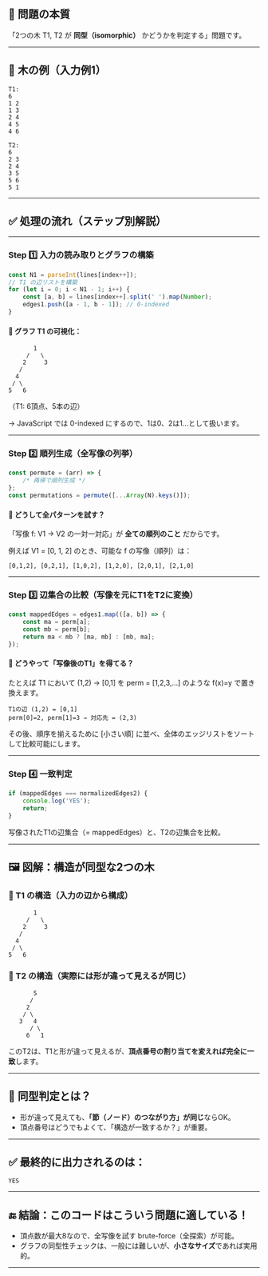 ## 🎯 問題の本質

「2つの木 T1, T2 が **同型（isomorphic）** かどうかを判定する」問題です。

---

## 🌳 木の例（入力例1）

```
T1:
6
1 2
1 3
2 4
4 5
4 6

T2:
6
2 3
2 4
3 5
5 6
5 1
```

---

## ✅ 処理の流れ（ステップ別解説）

---

### Step 1️⃣ 入力の読み取りとグラフの構築

```js
const N1 = parseInt(lines[index++]);
// T1 の辺リストを構築
for (let i = 0; i < N1 - 1; i++) {
    const [a, b] = lines[index++].split(' ').map(Number);
    edges1.push([a - 1, b - 1]); // 0-indexed
}
```

#### 📌 グラフ T1 の可視化：

```
       1
     /   \
    2     3
   /
  4
 / \
5   6
```

（T1: 6頂点、5本の辺）

→ JavaScript では 0-indexed にするので、1は0、2は1...として扱います。

---

### Step 2️⃣ 順列生成（全写像の列挙）

```js
const permute = (arr) => {
    /* 再帰で順列生成 */
};
const permutations = permute([...Array(N).keys()]);
```

#### 🔁 どうして全パターンを試す？

「写像 f: V1 → V2 の一対一対応」が **全ての順列のこと** だからです。

例えば V1 = \[0, 1, 2] のとき、可能な f の写像（順列）は：

```
[0,1,2], [0,2,1], [1,0,2], [1,2,0], [2,0,1], [2,1,0]
```

---

### Step 3️⃣ 辺集合の比較（写像を元にT1をT2に変換）

```js
const mappedEdges = edges1.map(([a, b]) => {
    const ma = perm[a];
    const mb = perm[b];
    return ma < mb ? [ma, mb] : [mb, ma];
});
```

#### 🧠 どうやって「写像後のT1」を得てる？

たとえば T1 において (1,2) → \[0,1] を perm = \[1,2,3,...] のような f(x)=y で置き換えます。

```text
T1の辺 (1,2) = [0,1]
perm[0]=2, perm[1]=3 → 対応先 = (2,3)
```

その後、順序を揃えるために \[小さい順] に並べ、全体のエッジリストをソートして比較可能にします。

---

### Step 4️⃣ 一致判定

```js
if (mappedEdges === normalizedEdges2) {
    console.log('YES');
    return;
}
```

写像されたT1の辺集合（= mappedEdges）と、T2の辺集合を比較。

---

## 🖼️ 図解：構造が同型な2つの木

### 🔷 T1 の構造（入力の辺から構成）

```
       1
     /   \
    2     3
   /
  4
 / \
5   6
```

### 🔷 T2 の構造（実際には形が違って見えるが同じ）

```
       5
      /
     2
    / \
   3   4
      / \
     6   1
```

このT2は、T1と形が違って見えるが、**頂点番号の割り当てを変えれば完全に一致**します。

---

## 🔄 同型判定とは？

- 形が違って見えても、**「節（ノード）のつながり方」が同じ**ならOK。
- 頂点番号はどうでもよくて、「構造が一致するか？」が重要。

---

## ✅ 最終的に出力されるのは：

```
YES
```

---

## 🔚 結論：このコードはこういう問題に適している！

- 頂点数が最大8なので、全写像を試す brute-force（全探索）が可能。
- グラフの同型性チェックは、一般には難しいが、**小さなサイズ**であれば実用的。

---
